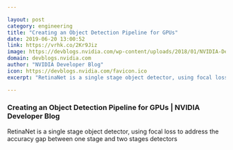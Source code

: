 ```yaml
---

layout: post
category: engineering
title: "Creating an Object Detection Pipeline for GPUs"
date: 2019-06-20 13:00:52
link: https://vrhk.co/2Kr9Jiz
image: https://devblogs.nvidia.com/wp-content/uploads/2018/01/NVIDIA-Deel-Learning-SDK-category-image.jpg
domain: devblogs.nvidia.com
author: "NVIDIA Developer Blog"
icon: https://devblogs.nvidia.com/favicon.ico
excerpt: "RetinaNet is a single stage object detector, using focal loss to address the accuracy gap between one stage and two stages detectors"

---
```


### Creating an Object Detection Pipeline for GPUs | NVIDIA Developer Blog

RetinaNet is a single stage object detector, using focal loss to address the accuracy gap between one stage and two stages detectors